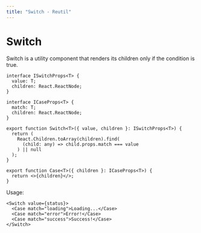 ```yaml
---
title: "Switch - Reutil"
---
```


# Switch

Switch is a utility component that renders its children only if the condition is true.

```tsx
interface ISwitchProps<T> {
  value: T;
  children: React.ReactNode;
}

interface ICaseProps<T> {
  match: T;
  children: React.ReactNode;
}

export function Switch<T>({ value, children }: ISwitchProps<T>) {
  return (
    React.Children.toArray(children).find(
      (child: any) => child.props.match === value
    ) || null
  );
}

export function Case<T>({ children }: ICaseProps<T>) {
  return <>{children}</>;
}
```

Usage:

```tsx
<Switch value={status}>
  <Case match="loading">Loading...</Case>
  <Case match="error">Error!</Case>
  <Case match="success">Success!</Case>
</Switch>
```
